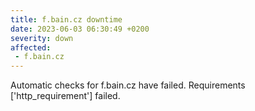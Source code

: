 ```yaml
---
title: f.bain.cz downtime
date: 2023-06-03 06:30:49 +0200
severity: down
affected:
 - f.bain.cz
---
```

Automatic checks for f.bain.cz have failed. Requirements ['http_requirement'] failed.
